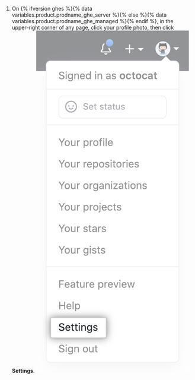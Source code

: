 1. On {% ifversion ghes %}{% data variables.product.prodname_ghe_server %}{% else %}{% data variables.product.prodname_ghe_managed %}{% endif %}, in the upper-right corner of any page, click your profile photo, then click **Settings**. ![Ícone Settings (Configurações) na barra de usuário](/assets/images/help/settings/userbar-account-settings.png)
